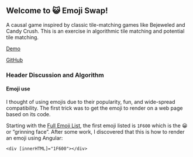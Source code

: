 ## Welcome to 😺 Emoji Swap!

A causal game inspired by classic tile-matching games like Bejeweled and Candy Crush. This is an exercise in algorithmic tile matching and potential tile matching.

[Demo](demo-0.1.0/)

[GitHub](https://github.com/daveteply/emoji-swap)

### Header Discussion and Algorithm

#### Emoji use

I thought of using emojis due to their popularity, fun, and wide-spread compatibility. The first trick was to get the emoji to render on a web page based on its code.

Starting with the [Full Emoji List](https://unicode.org/emoji/charts/full-emoji-list.html), the first emoji listed is `1F600` which is the 😀 or “grinning face”.  After some work, I discovered that this is how to render an emoji using Angular:

```
<div [innerHTML]="1F600"></div>
```



<!-- You can use the [editor on GitHub](https://github.com/daveteply/emoji-swap/edit/gh-pages/index.md) to maintain and preview the content for your website in Markdown files.

Whenever you commit to this repository, GitHub Pages will run [Jekyll](https://jekyllrb.com/) to rebuild the pages in your site, from the content in your Markdown files.

### Markdown

Markdown is a lightweight and easy-to-use syntax for styling your writing. It includes conventions for

```markdown
Syntax highlighted code block

# Header 1

## Header 2

### Header 3

- Bulleted
- List

1. Numbered
2. List

**Bold** and _Italic_ and `Code` text

[Link](url) and ![Image](src)
```

For more details see [GitHub Flavored Markdown](https://guides.github.com/features/mastering-markdown/).

### Jekyll Themes

Your Pages site will use the layout and styles from the Jekyll theme you have selected in your [repository settings](https://github.com/daveteply/emoji-swap/settings). The name of this theme is saved in the Jekyll `_config.yml` configuration file.

### Support or Contact

Having trouble with Pages? Check out our [documentation](https://docs.github.com/categories/github-pages-basics/) or [contact support](https://github.com/contact) and we’ll help you sort it out. -->
